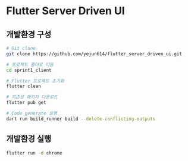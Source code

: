 # Flutter Server Driven UI

## 개발환경 구성

```bash
# Git clone
git clone https://github.com/yejun614/flutter_server_driven_ui.git

# 프로젝트 폴더로 이동
cd sprint1_client

# Flutter 프로젝트 초기화
flutter clean

# 의존성 패키지 다운로드
flutter pub get

# Code generate 실행
dart run build_runner build --delete-conflicting-outputs
```

## 개발환경 실행

```bash
flutter run -d chrome
```
